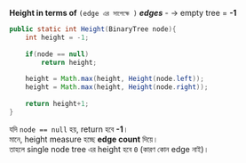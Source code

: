 **Height in terms of** `(edge এর সাপেক্ষে )`  **_edges_** 
	- → empty tree = **-1**
 
```java title:"Height of Binary Tree"
public static int Height(BinaryTree node){  
    int height = -1;  
  
    if(node == null)  
        return height;  
  
    height = Math.max(height, Height(node.left));  
    height = Math.max(height, Height(node.right));  
  
    return height+1;  
}
```

যদি `node == null` হয়, return হবে **-1**।  
মানে, height measure হচ্ছে **edge count** দিয়ে।  
তাহলে single node tree এর height হবে `0` (কারণ কোন edge নাই)।